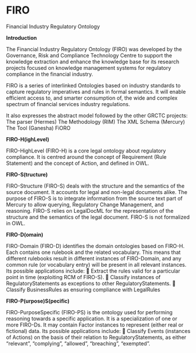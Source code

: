 # FIRO
Financial Industry Regulatory Ontology

<b>Introduction</b>

The Financial Industry Regulatory Ontology (FIRO) was developed by the Governance, Risk and Compliance Technology Centre to support the knowledge extraction and enhance the knowledge base for its research projects focused on knowledge management systems for regulatory compliance in the financial industry.

FIRO is a series of interlinked Ontologies based on industry standards to capture regulatory imperatives and rules in formal semantics. 
It will enable efficient access to, and smarter consumption of, the wide and complex spectrum of financial services industry regulations.

It also expresses the abstract model followed by the other GRCTC projects:
The parser (Hermes)
The Methodology (RIM)
The XML Schema (Mercury)
The Tool (Ganesha)
FiORO

<b>FIRO-H(ighLevel) </b>

FIRO-HighLevel (FIRO-H) is a core legal ontology about regulatory compliance. It is centred around the concept of Requirement (Rule Statement) and the concept of Action, and defined in OWL.

<b>FIRO-S(tructure)</b>

FIRO-Structure (FIRO-S) deals with the structure and the semantics of the source document. It accounts for legal and non-legal documents alike. The purpose of FIRO-S is to integrate information from the source text part of Mercury to allow querying, Regulatory Change Management, and reasoning.
FIRO-S relies on LegalDocML for the representation of the structure and the semantics of the legal document. FIRO-S is not formalized in OWL.

<b>FIRO-D(omain)</b>

FIRO-Domain (FIRO-D) identifies the domain ontologies based on FIRO-H. Each contains one rulebook and the related vocabulary. This means that different rulebooks result in different instances of FIRO-Domain, and any common rule (or vocabulary entry) will be present in all relevant instances. Its possible applications include:
 Extract the rules valid for a particular point in time (exploiting RCM of FIRO-S).
 Classify instances of RegulatoryStatements as exceptions to other RegulatoryStatements.
 Classify BusinessRules as ensuring compliance with LegalRules

<b>FIRO-P(urpose)S(pecific)</b>

FIRO-PurposeSpecific (FIRO-PS) is the ontology used for performing reasoning towards a specific application. It is a specialization of one or more FIRO-Ds. It may contain Factor instances to represent (either real or fictional) data. Its possible applications include:
 Classify Events (instances of Actions) on the basis of their relation to RegulatoryStatements, as either “relevant”, “complying”, “allowed”, “breaching”, “exempted”.
